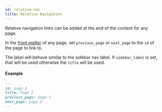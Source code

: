 ```yaml
---
id: relative-nav
title: Relative Navigation
---
```


Relative navigation links can be added at the end of the content for any page.

In the [front matter](https://docs.github.com/en/github/working-with-github-pages/about-github-pages-and-jekyll#front-matter)
of any page, set `previous_page` or `next_page` to the `id` of the page to link to.

The label will behave similar to the sidebar nav label. If `sidebar_label` is set, that will be
used otherwise the `title` will be used.

#### Example

```markdown
---
id: page-2
title: Page 2
previous_page: page-1
next_page: page-3
---
```
